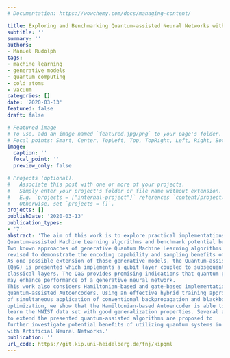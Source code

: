 ```yaml
---
# Documentation: https://wowchemy.com/docs/managing-content/

title: Exploring and Benchmarking Quantum-assisted Neural Networks with Qubit Layers
subtitle: ''
summary: ''
authors:
- Manuel Rudolph
tags:
- machine learning
- generative models
- quantum computing
- cold atoms
- vacuum
categories: []
date: '2020-03-13'
featured: false
draft: false

# Featured image
# To use, add an image named `featured.jpg/png` to your page's folder.
# Focal points: Smart, Center, TopLeft, Top, TopRight, Left, Right, BottomLeft, Bottom, BottomRight.
image:
  caption: ''
  focal_point: ''
  preview_only: false

# Projects (optional).
#   Associate this post with one or more of your projects.
#   Simply enter your project's folder or file name without extension.
#   E.g. `projects = ["internal-project"]` references `content/project/deep-learning/index.md`.
#   Otherwise, set `projects = []`.
projects: []
publishDate: '2020-03-13'
publication_types:
- '7'
abstract: 'The aim of this work is to explore practical implementations of Quantum and
Quantum-assisted Machine Learning algorithms and benchmark potential benefits of utilizing quantum phenomena in Quantum-assisted Neural Networks with qubit layers.
Two known approaches of generative Quantum Machine Learning algorithms are
revised to demonstrate the encoding capability and sampling benefits of qubits.
As one possible extension of those generative models, the Quantum-assisted Generator
(QaG) is presented which implements a qubit layer coupled to subsequent
classical layers. The QaG provides promising indications that quantum phenomena
may enhance performance of a generative neural network.
This work also considers Hamiltonian-based and gate-based implementations of
quantum-assisted Autoencoders. Using an effective hybrid training approach consisting
of simultaneous application of conventional backpropagation and blackbox
optimization, we show that the Hamiltonian-based Autoencoder is able to
learn the MNIST data set with good generalization properties. Several approaches
to extend the presented quantum-assisted algorithms are proposed to
further investigate potential benefits of utilizing quantum systems in combination
with Artificial Neural Networks.'
publication: ''
url_code: https://git.kip.uni-heidelberg.de/fnj/kipqml
---
```

